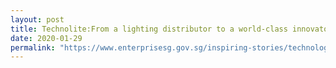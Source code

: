 ```yaml
---
layout: post
title: Technolite:From a lighting distributor to a world-class innovator
date: 2020-01-29
permalink: "https://www.enterprisesg.gov.sg/inspiring-stories/technology/technolite"
---
```

